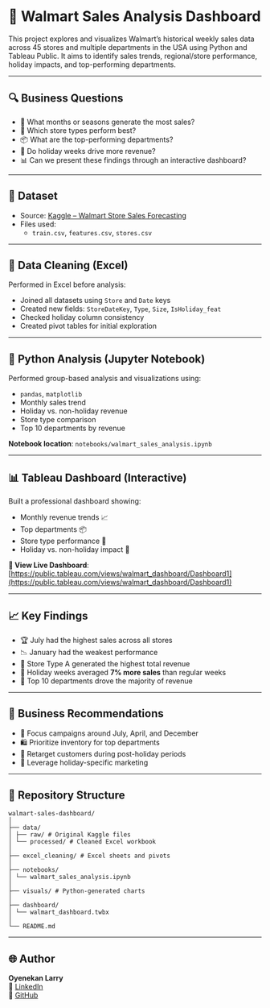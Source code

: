 # 🛒 Walmart Sales Analysis Dashboard

This project explores and visualizes Walmart’s historical weekly sales data across 45 stores and multiple departments in the USA using Python and Tableau Public. It aims to identify sales trends, regional/store performance, holiday impacts, and top-performing departments.

---

## 🔍 Business Questions

- 📆 What months or seasons generate the most sales?
- 🏪 Which store types perform best?
- 📦 What are the top-performing departments?
- 🎉 Do holiday weeks drive more revenue?
- 📊 Can we present these findings through an interactive dashboard?

---

## 📁 Dataset

- Source: [Kaggle – Walmart Store Sales Forecasting](https://www.kaggle.com/competitions/walmart-recruiting-store-sales-forecasting/data)
- Files used:
  - `train.csv`, `features.csv`, `stores.csv`

---

## 🧼 Data Cleaning (Excel)

Performed in Excel before analysis:
- Joined all datasets using `Store` and `Date` keys
- Created new fields: `StoreDateKey`, `Type`, `Size`, `IsHoliday_feat`
- Checked holiday column consistency
- Created pivot tables for initial exploration

---

## 🐍 Python Analysis (Jupyter Notebook)

Performed group-based analysis and visualizations using:

- `pandas`, `matplotlib`
- Monthly sales trend
- Holiday vs. non-holiday revenue
- Store type comparison
- Top 10 departments by revenue

**Notebook location**: `notebooks/walmart_sales_analysis.ipynb`

---

## 📊 Tableau Dashboard (Interactive)

Built a professional dashboard showing:

- Monthly revenue trends 📈
- Top departments 📦
- Store type performance 🏪
- Holiday vs. non-holiday impact 🎉

**🔗 View Live Dashboard**:  
[https://public.tableau.com/views/walmart_dashboard/Dashboard1](https://public.tableau.com/views/walmart_dashboard/Dashboard1)

---

## 📈 Key Findings

- 🏆 July had the highest sales across all stores
- 📉 January had the weakest performance
- 🎯 Store Type A generated the highest total revenue
- 🧪 Holiday weeks averaged **7% more sales** than regular weeks
- 🧱 Top 10 departments drove the majority of revenue

---

## 📢 Business Recommendations

- 📆 Focus campaigns around July, April, and December
- 🛍️ Prioritize inventory for top departments
- 🎯 Retarget customers during post-holiday periods
- 🎉 Leverage holiday-specific marketing

---
## 📂 Repository Structure
```
walmart-sales-dashboard/
│
├── data/
│ ├── raw/ # Original Kaggle files
│ └── processed/ # Cleaned Excel workbook
│
├── excel_cleaning/ # Excel sheets and pivots
│
├── notebooks/
│ └── walmart_sales_analysis.ipynb
│
├── visuals/ # Python-generated charts
│
├── dashboard/
│ └── walmart_dashboard.twbx
│
└── README.md
```
---
## 🌐 Author

**Oyenekan Larry**  
📧 [LinkedIn](https://www.linkedin.com/in/oyenekan-olanrewaju-745651293)  
📂 [GitHub](https://github.com/Larry0615)
